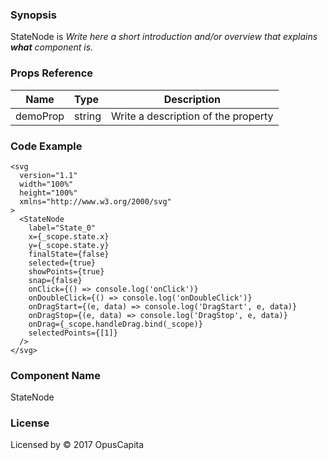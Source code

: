 ### Synopsis

StateNode is 
*Write here a short introduction and/or overview that explains **what** component is.*

### Props Reference

| Name                           | Type                    | Description                                                 |
| ------------------------------ | :---------------------- | ----------------------------------------------------------- |
| demoProp                       | string                  | Write a description of the property                         |

### Code Example

```
<svg
  version="1.1"
  width="100%"
  height="100%"
  xmlns="http://www.w3.org/2000/svg"
>
  <StateNode
    label="State_0"
    x={_scope.state.x}
    y={_scope.state.y}
    finalState={false}
    selected={true}
    showPoints={true}
    snap={false}
    onClick={() => console.log('onClick')}
    onDoubleClick={() => console.log('onDoubleClick')}
    onDragStart={(e, data) => console.log('DragStart', e, data)} 
    onDragStop={(e, data) => console.log('DragStop', e, data)} 
    onDrag={_scope.handleDrag.bind(_scope)}
    selectedPoints={[1]}
  />
</svg>

```

### Component Name

StateNode

### License

Licensed by © 2017 OpusCapita

